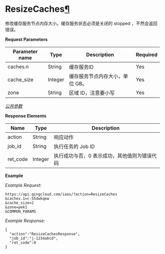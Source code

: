 ---
---

# ResizeCaches[¶](#resizecaches "永久链接至标题")

修改缓存服务节点内存大小。缓存服务状态必须是关闭的 stopped ，不然会返回错误。

**Request Parameters**

| Parameter name | Type | Description | Required |
| --- | --- | --- | --- |
| caches.n | String | 缓存服务ID | Yes |
| cache_size | Integer | 缓存服务节点内存大小，单位 GB。 | Yes |
| zone | String | 区域 ID，注意要小写 | Yes |

[_公共参数_](../../common/parameters.html#api-common-parameters)

**Response Elements**

| Name | Type | Description |
| --- | --- | --- |
| action | String | 响应动作 |
| job_id | String | 执行任务的 Job ID |
| ret_code | Integer | 执行成功与否，0 表示成功，其他值则为错误代码 |

**Example**

_Example Request_:

```
https://api.qingcloud.com/iaas/?action=ResizeCaches
&caches.1=c-55dwkqew
&cache_size=2
&zone=pek1
&COMMON_PARAMS
```

_Example Response_:

```
{
  "action":"ResizeCachesResponse",
  "job_id":"j-1234abcd",
  "ret_code":0
}
```
